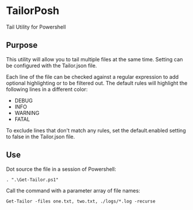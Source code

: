 # TailorPosh
Tail Utility for Powershell

## Purpose
This utility will allow you to tail multiple files at the same time.  Setting can be configured with the Tailor.json file.

Each line of the file can be checked against a regular expression to add optional highlighting or to be filtered out.
The default rules will highlight the following lines in a different color:

  * DEBUG
  * INFO
  * WARNING
  * FATAL

To exclude lines that don't match any rules, set the default.enabled setting to false in the Tailor.json file.

## Use

Dot source the file in a session of Powershell:

    . ".\Get-Tailor.ps1"

Call the command with a parameter array of file names:

    Get-Tailor -files one.txt, two.txt, ./logs/*.log -recurse
